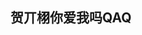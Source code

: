 ## 贺丌栩你爱我吗QAQ

<!DOCTYPE html>
<html lang="en">
<head>
    <meta charset="UTF-8">
</head>
<body>
<img src="taizai.jpg/>
<p>天是你</p>
<p>地是你</p>
<p>风是你</p>
<p>都不如你</p>
</body>
</html>
